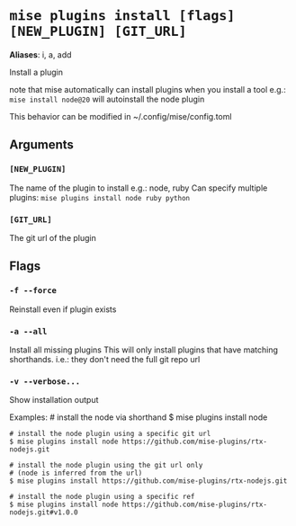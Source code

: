 # `mise plugins install [flags] [NEW_PLUGIN] [GIT_URL]`

**Aliases**: i, a, add

Install a plugin

note that mise automatically can install plugins when you install a tool
e.g.: `mise install node@20` will autoinstall the node plugin

This behavior can be modified in ~/.config/mise/config.toml

## Arguments

### `[NEW_PLUGIN]`

The name of the plugin to install
e.g.: node, ruby
Can specify multiple plugins: `mise plugins install node ruby python`

### `[GIT_URL]`

The git url of the plugin

## Flags

### `-f --force`

Reinstall even if plugin exists

### `-a --all`

Install all missing plugins
This will only install plugins that have matching shorthands.
i.e.: they don't need the full git repo url

### `-v --verbose...`

Show installation output

Examples:
    # install the node via shorthand
    $ mise plugins install node

    # install the node plugin using a specific git url
    $ mise plugins install node https://github.com/mise-plugins/rtx-nodejs.git

    # install the node plugin using the git url only
    # (node is inferred from the url)
    $ mise plugins install https://github.com/mise-plugins/rtx-nodejs.git

    # install the node plugin using a specific ref
    $ mise plugins install node https://github.com/mise-plugins/rtx-nodejs.git#v1.0.0
